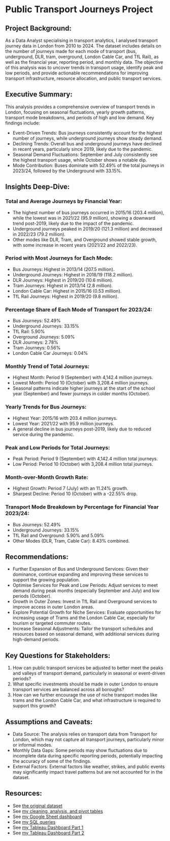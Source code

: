 # Public Transport Journeys Project

## Project Background:
As a Data Analyst specialising in transport analytics, I analysed transport journey data in London from 2010 to 2024. The dataset includes details on the number of journeys made for each mode of transport (bus, underground, DLR, tram, overground, London Cable Car, and TfL Rail), as well as the financial year, reporting period, and monthly data. The objective of this analysis was to uncover trends in transport usage, identify peak and low periods, and provide actionable recommendations for improving transport infrastructure, resource allocation, and public transport services.

## Executive Summary:
This analysis provides a comprehensive overview of transport trends in London, focusing on seasonal fluctuations, yearly growth patterns, transport mode breakdowns, and periods of high and low demand. Key findings include:
   - Event-Driven Trends: Bus journeys consistently account for the highest number of journeys, while underground journeys show steady demand.
   - Declining Trends: Overall bus and underground journeys have declined in recent years, particularly since 2019, likely due to the pandemic.
  - Seasonal Demand Fluctuations: September and July consistently see the highest transport usage, while October shows a notable dip.
  - Mode Contribution: Buses dominate with 52.49% of the total journeys in 2023/24, followed by the Underground with 33.15%. 

## Insights Deep-Dive:
### Total and Average Journeys by Financial Year:
  - The highest number of bus journeys occurred in 2015/16 (203.4 million), while the lowest was in 2021/22 (95.9 million), showing a downward trend post-2019, likely due to the impact of the pandemic.
  - Underground journeys peaked in 2019/20 (121.3 million) and decreased in 2022/23 (79.2 million).
  - Other modes like DLR, Tram, and Overground showed stable growth, with some increase in recent years (2021/22 and 2022/23).

### Period with Most Journeys for Each Mode:
  - Bus Journeys: Highest in 2013/14 (207.5 million).
  - Underground Journeys: Highest in 2018/19 (118.2 million).
  - DLR Journeys: Highest in 2019/20 (10.6 million).
  - Tram Journeys: Highest in 2013/14 (2.8 million).
  - London Cable Car: Highest in 2015/16 (0.53 million).
  - TfL Rail Journeys: Highest in 2019/20 (9.8 million).

### Percentage Share of Each Mode of Transport for 2023/24:
  - Bus Journeys: 52.49%
  - Underground Journeys: 33.15%
  - TfL Rail: 5.90%
  - Overground Journeys: 5.09%
  - DLR Journeys: 2.78%
  - Tram Journeys: 0.56%
  - London Cable Car Journeys: 0.04%

### Monthly Trend of Total Journeys:
  - Highest Month: Period 9 (September) with 4,142.4 million journeys.
  - Lowest Month: Period 10 (October) with 3,208.4 million journeys.
  - Seasonal patterns indicate higher journeys at the start of the school year (September) and fewer journeys in colder months (October).

###  Yearly Trends for Bus Journeys:
  - Highest Year: 2015/16 with 203.4 million journeys.
  - Lowest Year: 2021/22 with 95.9 million journeys.
  - A general decline in bus journeys post-2019, likely due to reduced service during the pandemic.

### Peak and Low Periods for Total Journeys:
  - Peak Period: Period 9 (September) with 4,142.4 million total journeys.
  - Low Period: Period 10 (October) with 3,208.4 million total journeys.

### Month-over-Month Growth Rate:
  - Highest Growth: Period 7 (July) with an 11.24% growth.
  - Sharpest Decline: Period 10 (October) with a -22.55% drop.

### Transport Mode Breakdown by Percentage for Financial Year 2023/24:
  - Bus Journeys: 52.49%
  - Underground Journeys: 33.15%
  - TfL Rail and Overground: 5.90% and 5.09%
  - Other Modes (DLR, Tram, Cable Car): 8.43% combined.

## Recommendations:
  - Further Expansion of Bus and Underground Services: Given their dominance, continue expanding and improving these services to support the growing population.
  - Optimise Services for Peak and Low Periods: Adjust services to meet demand during peak months (especially September and July) and low periods (October).
  - Growth in Outer Zones: Invest in TfL Rail and Overground services to improve access in outer London areas.
  - Explore Potential Growth for Niche Services: Evaluate opportunities for increasing usage of Trams and the London Cable Car, especially for tourism or targeted commuter routes.
  - Increase Seasonal Adjustments: Tailor the transport schedules and resources based on seasonal demand, with additional services during high-demand periods.

## Key Questions for Stakeholders:
1. How can public transport services be adjusted to better meet the peaks and valleys of transport demand, particularly in seasonal or event-driven periods?
2. What specific investments should be made in outer London to ensure transport services are balanced across all boroughs?
3. How can we further encourage the use of niche transport modes like trams and the London Cable Car, and what infrastructure is required to support this growth?

## Assumptions and Caveats:
  - Data Source: The analysis relies on transport data from Transport for London, which may not capture all transport journeys, particularly minor or informal modes.
  - Monthly Data Gaps: Some periods may show fluctuations due to incomplete data during specific reporting periods, potentially impacting the accuracy of some of the findings.
  - External Factors: External factors like weather, strikes, and public events may significantly impact travel patterns but are not accounted for in the dataset.

## Resources:
- See [the original dataset](https://github.com/Mazedaa/TFL-Journeys-Project/blob/main/original_tfl_journeys_type%20-%20dataset.csv)
- See [my cleaning, analysis, and pivot tables](https://github.com/Mazedaa/TFL-Journeys-Project/blob/main/tfl-journeys-type_clean.xlsx)
- See [my Google Sheet dashboard](https://github.com/Mazedaa/TFL-Journeys-Project/blob/main/GoogleSheetDashboard.png)
- See [my SQL queries](https://github.com/Mazedaa/TFL-Journeys-Project/blob/main/tfl-journeys.sql)
- See [my Tableau Dashboard Part 1](https://github.com/Mazedaa/TFL-Journeys-Project/blob/main/TableauDashboard.png)
- See [my Tableau Dashboard Part 2](https://github.com/Mazedaa/TFL-Journeys-Project/blob/main/TableauDashboard2.png)

